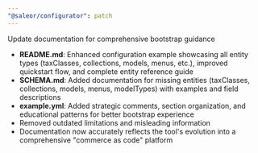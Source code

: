 ```yaml
---
"@saleor/configurator": patch
---
```


Update documentation for comprehensive bootstrap guidance

- **README.md**: Enhanced configuration example showcasing all entity types (taxClasses, collections, models, menus, etc.), improved quickstart flow, and complete entity reference guide
- **SCHEMA.md**: Added documentation for missing entities (taxClasses, collections, models, menus, modelTypes) with examples and field descriptions  
- **example.yml**: Added strategic comments, section organization, and educational patterns for better bootstrap experience
- Removed outdated limitations and misleading information
- Documentation now accurately reflects the tool's evolution into a comprehensive "commerce as code" platform

